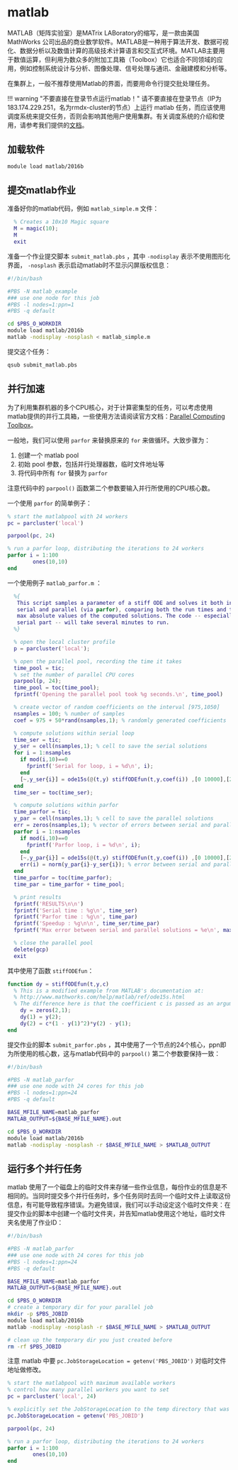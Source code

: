# matlab

MATLAB（矩阵实验室）是MATrix LABoratory的缩写，是一款由美国 MathWorks 公司出品的商业数学软件。MATLAB是一种用于算法开发、数据可视化、数据分析以及数值计算的高级技术计算语言和交互式环境。MATLAB主要用于数值运算，但利用为数众多的附加工具箱（Toolbox）它也适合不同领域的应用，例如控制系统设计与分析、图像处理、信号处理与通讯、金融建模和分析等。

在集群上，一般不推荐使用Matlab的界面，而要用命令行提交批处理任务。

!!! warning "不要直接在登录节点运行matlab！"
        请不要直接在登录节点（IP为183.174.229.251，名为rmdx-cluster的节点）上运行 matlab 任务，而应该使用调度系统来提交任务，否则会影响其他用户使用集群。有关调度系统的介绍和使用，请参考我们提供的[文档](../job-scheduler.md)。

## 加载软件

```bash
module load matlab/2016b
```

## 提交matlab作业

准备好你的matlab代码，例如 `matlab_simple.m` 文件：

```matlab
  % Creates a 10x10 Magic square
  M = magic(10);
  M
  exit
```

准备一个作业提交脚本 `submit_matlab.pbs` ，其中 `-nodisplay` 表示不使用图形化界面， `-nosplash` 表示启动matlab时不显示闪屏版权信息：

```bash
#!/bin/bash

#PBS -N matlab_example
### use one node for this job
#PBS -l nodes=1:ppn=1
#PBS -q default

cd $PBS_O_WORKDIR
module load matlab/2016b
matlab -nodisplay -nosplash < matlab_simple.m
```

提交这个任务：

```bash
qsub submit_matlab.pbs
```

## 并行加速

为了利用集群机器的多个CPU核心，对于计算密集型的任务，可以考虑使用matlab提供的并行工具箱，一些使用方法请阅读官方文档：[Parallel Computing Toolbox][1]。

一般地，我们可以使用 `parfor` 来替换原来的 `for` 来做循环。大致步骤为：

1. 创建一个 matlab pool
2. 初始 pool 参数，包括并行处理器数，临时文件地址等
3. 将代码中所有 `for` 替换为 `parfor` 

注意代码中的 `parpool()` 函数第二个参数要输入并行所使用的CPU核心数。

一个使用 `parfor` 的简单例子：

```matlab
% start the matlabpool with 24 workers
pc = parcluster('local')

parpool(pc, 24)

% run a parfor loop, distributing the iterations to 24 workers
parfor i = 1:100
        ones(10,10)
end
```

一个使用例子 `matlab_parfor.m` ：

```matlab
  %{
   This script samples a parameter of a stiff ODE and solves it both in
   serial and parallel (via parfor), comparing both the run times and the
   max absolute values of the computed solutions. The code -- especially the
   serial part -- will take several minutes to run.
  %}

  % open the local cluster profile
  p = parcluster('local');

  % open the parallel pool, recording the time it takes
  time_pool = tic;
  % set the number of parallel CPU cores 
  parpool(p, 24);
  time_pool = toc(time_pool);
  fprintf('Opening the parallel pool took %g seconds.\n', time_pool)

  % create vector of random coefficients on the interval [975,1050]
  nsamples = 100; % number of samples
  coef = 975 + 50*rand(nsamples,1); % randomly generated coefficients

  % compute solutions within serial loop
  time_ser = tic;
  y_ser = cell(nsamples,1); % cell to save the serial solutions
  for i = 1:nsamples
    if mod(i,10)==0
      fprintf('Serial for loop, i = %d\n', i);
    end
    [~,y_ser{i}] = ode15s(@(t,y) stiffODEfun(t,y,coef(i)) ,[0 10000],[2 0]);
  end
  time_ser = toc(time_ser);

  % compute solutions within parfor
  time_parfor = tic;
  y_par = cell(nsamples,1); % cell to save the parallel solutions
  err = zeros(nsamples,1); % vector of errors between serial and parallel solutions
  parfor i = 1:nsamples
    if mod(i,10)==0
      fprintf('Parfor loop, i = %d\n', i);
    end
    [~,y_par{i}] = ode15s(@(t,y) stiffODEfun(t,y,coef(i)) ,[0 10000],[2 0]);
    err(i) = norm(y_par{i}-y_ser{i}); % error between serial and parallel solutions
  end
  time_parfor = toc(time_parfor);
  time_par = time_parfor + time_pool;

  % print results
  fprintf('RESULTS\n\n')
  fprintf('Serial time : %g\n', time_ser)
  fprintf('Parfor time : %g\n', time_par)
  fprintf('Speedup : %g\n\n', time_ser/time_par)
  fprintf('Max error between serial and parallel solutions = %e\n', max(abs(err)))

  % close the parallel pool
  delete(gcp)
  exit
```

其中使用了函数 `stiffODEfun`：

```matlab
function dy = stiffODEfun(t,y,c)
  % This is a modified example from MATLAB's documentation at:
  % http://www.mathworks.com/help/matlab/ref/ode15s.html
  % The difference here is that the coefficient c is passed as an argument.
    dy = zeros(2,1);
    dy(1) = y(2);
    dy(2) = c*(1 - y(1)^2)*y(2) - y(1);
end
```

提交作业的脚本 `submit_parfor.pbs` ，其中使用了一个节点的24个核心，ppn即为所使用的核心数，这与matlab代码中的 `parpool()` 第二个参数要保持一致：

```bash
#!/bin/bash

#PBS -N matlab_parfor
### use one node with 24 cores for this job
#PBS -l nodes=1:ppn=24
#PBS -q default

BASE_MFILE_NAME=matlab_parfor
MATLAB_OUTPUT=${BASE_MFILE_NAME}.out

cd $PBS_O_WORKDIR
module load matlab/2016b
matlab -nodisplay -nosplash -r $BASE_MFILE_NAME > $MATLAB_OUTPUT
```

## 运行多个并行任务

matlab 使用了一个磁盘上的临时文件来存储一些作业信息，每份作业的信息是不相同的。当同时提交多个并行任务时，多个任务同时去同一个临时文件上读取这份信息，有可能导致程序错误。为避免错误，我们可以手动设定这个临时文件夹：在提交作业的脚本中创建一个临时文件夹，并告知matlab使用这个地址，临时文件夹名使用了作业ID：

```bash
#!/bin/bash

#PBS -N matlab_parfor
### use one node with 24 cores for this job
#PBS -l nodes=1:ppn=24
#PBS -q default

BASE_MFILE_NAME=matlab_parfor
MATLAB_OUTPUT=${BASE_MFILE_NAME}.out

cd $PBS_O_WORKDIR
# create a temporary dir for your parallel job
mkdir -p $PBS_JOBID
module load matlab/2016b
matlab -nodisplay -nosplash -r $BASE_MFILE_NAME > $MATLAB_OUTPUT

# clean up the temporary dir you just created before
rm -rf $PBS_JOBID
```

注意 matlab 中要 `pc.JobStorageLocation = getenv('PBS_JOBID')` 对临时文件地址做修改。

```matlab
% start the matlabpool with maximum available workers
% control how many parallel workers you want to set
pc = parcluster('local', 24)

% explicitly set the JobStorageLocation to the temp directory that was created in your submit job script
pc.JobStorageLocation = getenv('PBS_JOBID')

parpool(pc, 24)

% run a parfor loop, distributing the iterations to 24 workers
parfor i = 1:100
        ones(10,10)
end
```

[1]: https://ww2.mathworks.cn/products/parallel-computing.html